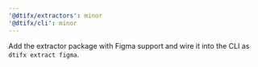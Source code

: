 ```yaml
---
'@dtifx/extractors': minor
'@dtifx/cli': minor
---
```


Add the extractor package with Figma support and wire it into the CLI as `dtifx extract figma`.
